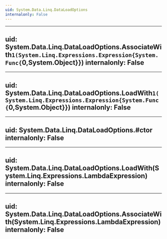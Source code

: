 ```yaml
---
uid: System.Data.Linq.DataLoadOptions
internalonly: False
---
```


---
uid: System.Data.Linq.DataLoadOptions.AssociateWith``1(System.Linq.Expressions.Expression{System.Func{``0,System.Object}})
internalonly: False
---

---
uid: System.Data.Linq.DataLoadOptions.LoadWith``1(System.Linq.Expressions.Expression{System.Func{``0,System.Object}})
internalonly: False
---

---
uid: System.Data.Linq.DataLoadOptions.#ctor
internalonly: False
---

---
uid: System.Data.Linq.DataLoadOptions.LoadWith(System.Linq.Expressions.LambdaExpression)
internalonly: False
---

---
uid: System.Data.Linq.DataLoadOptions.AssociateWith(System.Linq.Expressions.LambdaExpression)
internalonly: False
---
